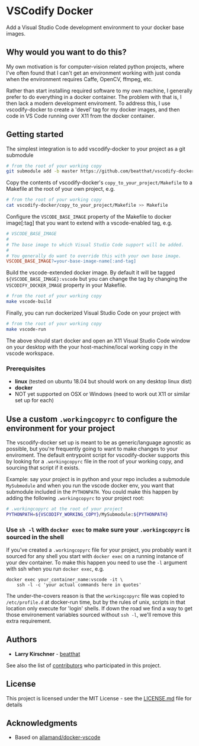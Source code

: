 # VSCodify Docker

Add a Visual Studio Code development environment to your docker base images.

## Why would you want to do this? 

My own motivation is for computer-vision related python projects, 
where I've often found that I can't get an environment working with just conda
when the environment requires Caffe, OpenCV, ffmpeg, etc.

Rather than start installing required software to my own machine, 
I generally prefer to do everything in a docker container.
The problem with that is, I then lack a modern development enviroment.
To address this, I use vscodify-docker to create a 'devel' tag for my 
docker images, and then code in VS Code running over X11 from the docker container.

## Getting started

The simplest integration is to add vscodify-docker to your project as a git submodule

```bash
# from the root of your working copy
git submodule add -b master https://github.com/beatthat/vscodify-docker.git
```

Copy the contents of vscodify-docker's `copy_to_your_project/Makefile` to a Makefile at the root of your own project, e.g.

```bash
# from the root of your working copy
cat vscodify-docker/copy_to_your_project/Makefile >> Makefile
```

Configure the `VSCODE_BASE_IMAGE` property of the Makefile to docker image[:tag] that you want to extend with a vscode-enabled tag, e.g.

```Makefile
# VSCODE_BASE_IMAGE
# 
# The base image to which Visual Studio Code support will be added.
#
# You generally do want to override this with your own base image.
VSCODE_BASE_IMAGE?=your-base-image-name[:and-tag]
```

Build the vscode-extended docker image. By default it will be tagged `${VSCODE_BASE_IMAGE}:vscode` but you can change the tag by changing the `VSCODIFY_DOCKER_IMAGE` property in your Makefile.

```bash
# from the root of your working copy
make vscode-build
```

Finally, you can run dockerized Visual Studio Code on your project with

```bash
# from the root of your working copy
make vscode-run
```

The above should start docker and open an X11 Visual Studio Code window on your desktop with the your host-machine/local working copy in the vscode workspace.

### Prerequisites

* **linux** (tested on ubuntu 18.04 but should work on any desktop linux dist)
* **docker**
* NOT yet supported on OSX or Windows (need to work out X11 or similar set up for each)

## Use a custom `.workingcopyrc` to configure the environment for your project

The vscodify-docker set up is meant to be as generic/language agnostic as possible, but you're frequently going to want to make changes to your enviroment. The default entrypoint script for vscodify-docker supports this by looking for a `.workingcopyrc` file in the root of your working copy, and sourcing that script if it exists.

Example: say your project is in python and your repo includes a submodule `MySubmodule` and when you run the vscode docker env, you want that submodule included in the `PYTHONPATH`. You could make this happen by adding the following `.workingcopyrc` to your project root:

```bash
# .workingcopyrc at the root of your project
PYTHONPATH=${VSCODIFY_WORKING_COPY}/MySubmodule:${PYTHONPATH}
```

### Use `sh -l` with `docker exec` to make sure your `.workingcopyrc` is sourced in the shell

If you've created a `.workingcopyrc` file for your project, you probably want it sourced for any shell you start with `docker exec` on a running instance of your dev container. To make this happen you need to use the `-l` argument with ssh when you run `docker exec`, e.g.

```
docker exec your_container_name:vscode -it \
    ssh -l -c 'your actual commands here in quotes'
```

The under-the-covers reason is that the `workingcopyrc` file was copied to `/etc/profile.d` at docker-run time, but by the rules of unix, scripts in that location only execute for 'login' shells. If down the road we find a way to get those environement variables sourced without `ssh -l`, we'll remove this extra requirement.

## Authors

* **Larry Kirschner** - [beatthat](https://github.com/beathat)

See also the list of [contributors](https://github.com/beatthat/vscodify-docker/contributors) who participated in this project.

## License

This project is licensed under the MIT License - see the [LICENSE.md](LICENSE.md) file for details

## Acknowledgments

* Based on [allamand/docker-vscode](https://github.com/allamand/docker-vscode)
